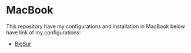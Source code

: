 # MacBook
This repository have my configurations and installation in MacBook below have link of my configurations:

* [BigSur](https://github.com/landex/MacBook/blob/main/BigSur/MainBigSurConfiguration.md)
